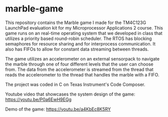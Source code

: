 # marble-game
This repository contains the Marble game I made for the TM4C123G LaunchPad evaluation kit for my Microprocessor Applications 2 course. This game runs on an real-time operating system that we developed in class that utilizes a priority based round-robin scheduler. The RTOS has blocking semaphores for resource sharing and for interprocess communication. It also has FIFOs to allow for constant data streaming between threads. 

The game utilizes an accelerometer on an external sensorpack to navigate the marble through one of four different levels that the user can choose from. The data from the accelerometer is streamed from the thread that reads the accelerometer to the thread that handles the marble with a FIFO. 

The project was coded in C on Texas Instrument's Code Composer.

Youtube video that showcases the system design of the game:
https://youtu.be/P0a6EwH9EGg

Demo of the game:
https://youtu.be/a4KbEc8K5RY


